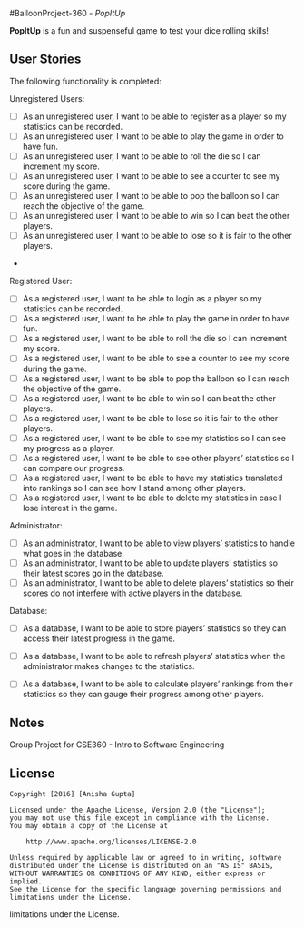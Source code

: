 #BalloonProject-360 - *PopItUp*

**PopItUp** is a fun and suspenseful game to test your dice rolling skills! 


## User Stories

The following functionality is completed:

Unregistered Users:
- [ ] As an unregistered user, I want to be able to register as a player so my statistics can be recorded.
- [ ] As an unregistered user, I want to be able to play the game in order to have fun.
- [ ] As an unregistered user, I want to be able to roll the die so I can increment my score.
- [ ] As an unregistered user, I want to be able to see a counter to see my score during the game.
- [ ] As an unregistered user, I want to be able to pop the balloon so I can reach the objective of the game.
- [ ] As an unregistered user, I want to be able to win so I can beat the other players.
- [ ] As an unregistered user, I want to be able to lose so it is fair to the other players.
- 
Registered User:
- [ ] As a registered user, I want to be able to login as a player so my statistics can be recorded.
- [ ] As a registered user, I want to be able to play the game in order to have fun.
- [ ] As a registered user, I want to be able to roll the die so I can increment my score.
- [ ] As a registered user, I want to be able to see a counter to see my score during the game.
- [ ] As a registered user, I want to be able to pop the balloon so I can reach the objective of the game.
- [ ] As a registered user, I want to be able to win so I can beat the other players.
- [ ] As a registered user, I want to be able to lose so it is fair to the other players.
- [ ] As a registered user, I want to be able to see my statistics so I can see my progress as a player.
- [ ] As a registered user, I want to be able to see other players’ statistics so I can compare our progress.
- [ ] As a registered user, I want to be able to have my statistics translated into rankings so I can see how I stand among other           players.
- [ ] As a registered user, I want to be able to delete my statistics in case I lose interest in the game.

Administrator:
- [ ] As an administrator, I want to be able to view players’ statistics to handle what goes in the database.
- [ ] As an administrator, I want to be able to update players’ statistics so their latest scores go in the database.
- [ ] As an administrator, I want to be able to delete players’ statistics so their scores do not interfere with active players in the      database.

Database:
- [ ] As a database, I want to be able to store players’ statistics so they can access their latest progress in the game.
- [ ] As a database, I want to be able to refresh players’ statistics when the administrator makes changes to the statistics. 
- [ ] As a database, I want to be able to calculate players’ rankings from their statistics so they can gauge their progress among          other players.


## Notes

Group Project for CSE360 - Intro to Software Engineering

## License

    Copyright [2016] [Anisha Gupta]

    Licensed under the Apache License, Version 2.0 (the "License");
    you may not use this file except in compliance with the License.
    You may obtain a copy of the License at

        http://www.apache.org/licenses/LICENSE-2.0

    Unless required by applicable law or agreed to in writing, software
    distributed under the License is distributed on an "AS IS" BASIS,
    WITHOUT WARRANTIES OR CONDITIONS OF ANY KIND, either express or implied.
    See the License for the specific language governing permissions and
    limitations under the License.
limitations under the License.
